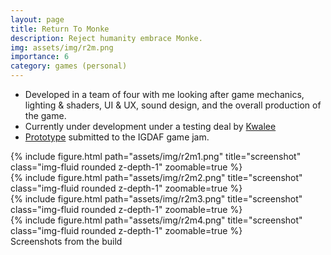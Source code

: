 ```yaml
---
layout: page
title: Return To Monke
description: Reject humanity embrace Monke.
img: assets/img/r2m.png
importance: 6
category: games (personal)
---
```

* Developed in a team of four with me looking after game mechanics, lighting & shaders, UI & UX, sound design, and the overall production of the game.
* Currently under development under a testing deal by [Kwalee](https://www.kwalee.com/)
* [Prototype](https://gamejolt.com/games/return2monke/640579) submitted to the IGDAF game jam.

<div class="row">
    <div class="col-sm mt-3 mt-md-0">
        {% include figure.html path="assets/img/r2m1.png" title="screenshot" class="img-fluid rounded z-depth-1" zoomable=true %}
    </div>
    <div class="col-sm mt-3 mt-md-0">
        {% include figure.html path="assets/img/r2m2.png" title="screenshot" class="img-fluid rounded z-depth-1" zoomable=true %}
    </div>
    <div class="col-sm mt-3 mt-md-0">
        {% include figure.html path="assets/img/r2m3.png" title="screenshot" class="img-fluid rounded z-depth-1" zoomable=true %}
    </div>
    <div class="col-sm mt-3 mt-md-0">
        {% include figure.html path="assets/img/r2m4.png" title="screenshot" class="img-fluid rounded z-depth-1" zoomable=true %}
    </div>
</div>

<div class="caption">
    Screenshots from the build
</div>